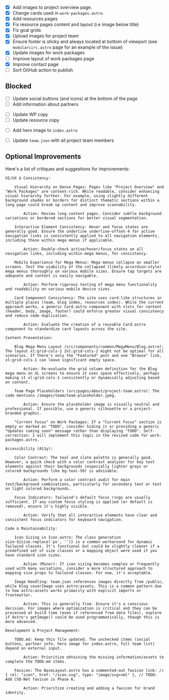 - [x] Add images to project overview page.
- [x] Change cards used in `work-packages.astro`
- [x] Add resources pages
- [x] Fix resource pages content and layout (i.e image below title)
- [x] Fix goal grids
- [x] Upload images for project team
- [x] Ensure footer is sticky and always located at bottom of viewport (see `modularcirc.astro` page for an example of the issue)
- [x] Update images for work packages
- [ ] Improve layout of work packages page
- [x] Improve contact page
- [ ] Sort GitHub action to publish

## Blocked

<!-- Waiting information from Steve or Mojiba -->

- [ ] Update social buttons (and icons) at the bottom of the page
- [ ] Add information about partners

<!-- Waiting on copy review -->

- [ ] Update WP copy
- [ ] Update resource copy

<!-- Waiting logo and illustration from Jonny -->

- [ ] Add hero image to `index.astro`

<!-- Notion page incomplete -->

- [ ] Update `team.json` with all project team members

## Optional Improvements

Here's a list of critiques and suggestions for improvements:

    UI/UX & Consistency:

        Visual Hierarchy on Dense Pages: Pages like "Project Overview" and "Work Packages" are content-rich. While readable, consider enhancing visual hierarchy further. For example, using slightly different background shades or borders for distinct thematic sections within a long page could break up content and improve scannability.

            Action: Review long content pages. Consider subtle background variations or bordered sections for better visual segmentation.

        Interactive Element Consistency: Hover and focus states are generally good. Ensure the underline underline-offset-4 for active navigation links is consistently applied to all navigation elements, including those within mega menus if applicable.

            Action: Double-check active/hover/focus states on all navigation links, including within mega menus, for consistency.

        Mobile Experience for Mega Menus: Mega menus collapse on smaller screens. Test the usability of the collapsed (likely accordion-style) mega menus thoroughly on various mobile sizes. Ensure tap targets are adequate and content is easily navigable.

            Action: Perform rigorous testing of mega menu functionality and readability on various mobile device sizes.

        Card Component Consistency: The site uses card-like structures in multiple places (team, blog index, resources index). While the current approach works, a generic Card.astro component with slots for content (header, body, image, footer) could enforce greater visual consistency and reduce code duplication.

            Action: Evaluate the creation of a reusable Card.astro component to standardize card layouts across the site.

    Content Presentation:

        Blog Mega Menu Layout (src/components/common/MegaMenu/Blog.astro): The layout xl:grid-cols-1 2xl:grid-cols-2 might not be optimal for all scenarios. If there's only the "Featured" post and one "Browse" link, xl:grid-cols-1 can leave significant empty space.

            Action: Re-evaluate the grid column definition for the Blog mega menu on XL screens to ensure it uses space effectively, perhaps making it xl:grid-cols-1 consistently or dynamically adjusting based on content.

        Team Page Placeholders (src/pages/about/project-team.astro): The code mentions /images/team/team-placeholder.jpeg.

            Action: Ensure the placeholder image is visually neutral and professional. If possible, use a generic silhouette or a project-branded graphic.

        "Current Focus" on Work Packages: If a "Current Focus" section is empty or marked as "TODO", consider hiding it or providing a generic "Updates coming soon" message rather than displaying "TODO". Self-correction: I will implement this logic in the revised code for work-packages.astro.

    Accessibility (A11y):

        Color Contrast: The teal and slate palette is generally good. However, a quick check with a color contrast analyzer for key text elements against their backgrounds (especially lighter grays or colored backgrounds like bg-teal-50) is advisable.

            Action: Perform a color contrast audit for main text/background combinations, particularly for secondary text or text on light colored backgrounds.

        Focus Indicators: Tailwind's default focus rings are usually sufficient. If any custom focus styling is applied (or default is removed), ensure it's highly visible.

            Action: Verify that all interactive elements have clear and consistent focus indicators for keyboard navigation.

    Code & Maintainability:

        Icon Sizing in Icon.astro: The class generation size-${size.replace('px', '')} is a common workaround for dynamic Tailwind classes. It's functional but could be slightly cleaner if a predefined set of size classes or a mapping object were used if you have standard icon sizes.

            Action (Minor): If icon sizing becomes complex or frequently used with many variations, consider a more structured approach to mapping size props to Tailwind classes. For now, it's acceptable.

        Image Handling: team.json references images directly from /public, while blog coverImage uses astro:assets. This is a common pattern due to how astro:assets works primarily with explicit imports or frontmatter.

            Action: This is generally fine. Ensure it's a conscious decision. For images where optimization is critical and they can be processed at build time (even if referenced from data files), explore if Astro's getImage() could be used programmatically, though this is more advanced.

    Development & Project Management:

        TODO.md: Keep this file updated. The unchecked items (social buttons, partner info, hero image for index.astro, full team list) depend on external input.

            Action: Prioritize obtaining the missing information/assets to complete the TODO.md items.

        Favicon: The BaseLayout.astro has a commented-out favicon link: // { rel: "icon", href: "/icon.svg", type: "image/svg+xml" }, // TODO: Add CVD-Net favicon in Phase 6.

            Action: Prioritize creating and adding a favicon for brand identity.
